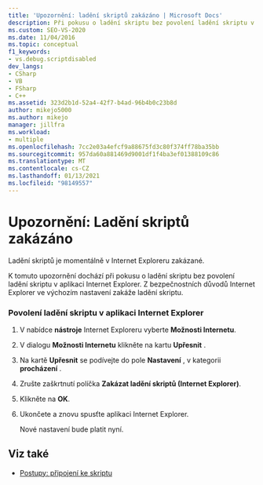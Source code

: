 ```yaml
---
title: 'Upozornění: ladění skriptů zakázáno | Microsoft Docs'
description: Při pokusu o ladění skriptu bez povolení ladění skriptu v aplikaci Internet Explorer dojde k upozornění "zakázáno ladění skriptů". Podívejte se na postup, jak ho povolit.
ms.custom: SEO-VS-2020
ms.date: 11/04/2016
ms.topic: conceptual
f1_keywords:
- vs.debug.scriptdisabled
dev_langs:
- CSharp
- VB
- FSharp
- C++
ms.assetid: 323d2b1d-52a4-42f7-b4ad-96b4b0c23b8d
author: mikejo5000
ms.author: mikejo
manager: jillfra
ms.workload:
- multiple
ms.openlocfilehash: 7cc2e03a4efcf9a88675fd3c80f374ff78ba35bb
ms.sourcegitcommit: 957da60a881469d9001df1f4ba3ef01388109c86
ms.translationtype: MT
ms.contentlocale: cs-CZ
ms.lasthandoff: 01/13/2021
ms.locfileid: "98149557"
---
```

# <a name="warning-script-debugging-disabled"></a>Upozornění: Ladění skriptů zakázáno
Ladění skriptů je momentálně v Internet Exploreru zakázané.

 K tomuto upozornění dochází při pokusu o ladění skriptu bez povolení ladění skriptu v aplikaci Internet Explorer. Z bezpečnostních důvodů Internet Explorer ve výchozím nastavení zakáže ladění skriptu.

### <a name="to-enable-script-debugging-in-internet-explorer"></a>Povolení ladění skriptu v aplikaci Internet Explorer

1. V nabídce **nástroje** Internet Exploreru vyberte **Možnosti Internetu**.

2. V dialogu **Možnosti Internetu** klikněte na kartu **Upřesnit** .

3. Na kartě **Upřesnit** se podívejte do pole **Nastavení** , v kategorii **procházení** .

4. Zrušte zaškrtnutí políčka **Zakázat ladění skriptů (Internet Explorer)**.

5. Klikněte na **OK**.

6. Ukončete a znovu spusťte aplikaci Internet Explorer.

     Nové nastavení bude platit nyní.

## <a name="see-also"></a>Viz také
- [Postupy: připojení ke skriptu](attach-to-running-processes-with-the-visual-studio-debugger.md)